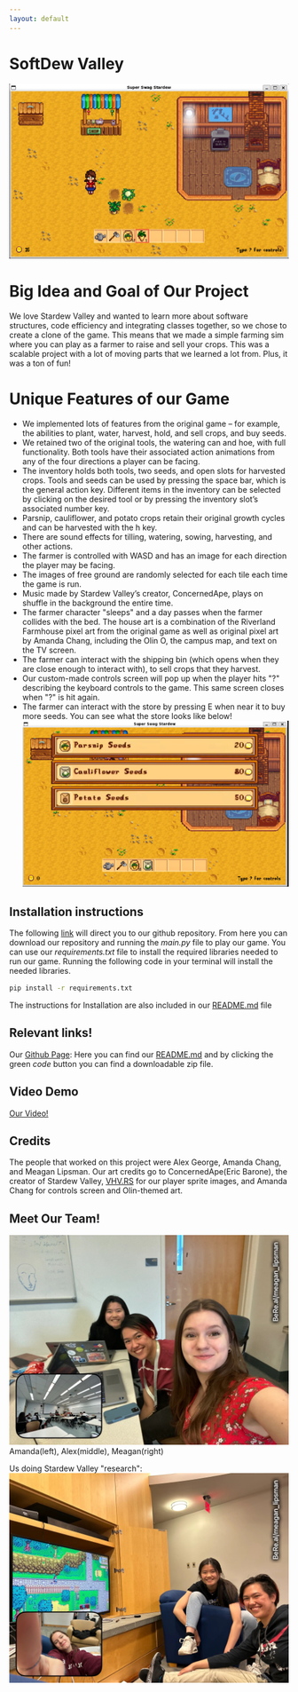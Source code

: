 ```yaml
---
layout: default
---
```

# SoftDew Valley

![Image of our game](Softdew_valley_game_photo.PNG)

# Big Idea and Goal of Our Project 

We love Stardew Valley and wanted to learn more about software structures, code efficiency and integrating classes together, so we chose to create a clone of the game. This means that we made a simple farming sim where you can play as a farmer to raise and sell your crops. This was a scalable project with a lot of moving parts that we learned a lot from. Plus, it was a ton of fun!

# Unique Features of our Game 
- We implemented lots of features from the original game – for example, the abilities to plant, water, harvest, hold, and sell crops, and buy seeds. 
- We retained two of the original tools, the watering can and hoe, with full functionality. Both tools have their associated action animations from any of the four directions a player can be facing.
- The inventory holds both tools, two seeds, and open slots for harvested crops. Tools and seeds can be used by pressing the space bar, which is the general action key. Different items in the inventory can be selected by clicking on the desired tool or by pressing the inventory slot’s associated number key.
- Parsnip, cauliflower, and potato crops retain their original growth cycles and can be harvested with the h key.
- There are sound effects for tilling, watering, sowing, harvesting, and other actions.
- The farmer is controlled with WASD and has an image for each direction the player may be facing. 
- The images of free ground are randomly selected for each tile each time the game is run. 
- Music made by Stardew Valley’s creator, ConcernedApe, plays on shuffle in the background the entire time. 
- The farmer character "sleeps" and a day passes when the farmer collides with the bed. The house art is a combination of the Riverland Farmhouse pixel art from the original game as well as original pixel art by Amanda Chang, including the Olin O, the campus map, and text on the TV screen.
- The farmer can interact with the shipping bin (which opens when they are close enough to interact with), to sell crops that they harvest.
- Our custom-made controls screen will pop up when the player hits "?" describing the keyboard controls to the game. This same screen closes when "?" is hit again.
- The farmer can interact with the store by pressing E when near it to buy more seeds. You can see what the store looks like below!
![Store Photo](Softdew_valley_store_photo.PNG)

## Installation instructions
The following [link](https://github.com/olincollege/Softdew-Valley) will direct you to our github repository. From here you can download our repository and running the *main.py* file to play our game. You can use our *requirements.txt* file to install the required libraries needed to run our game. Running the following code in your terminal will install the needed libraries. 

```bash
pip install -r requirements.txt 
```

The instructions for Installation are also included in our [README.md](https://github.com/olincollege/Softdew-Valley/blob/main/README.md) file 

## Relevant links!
Our [Github Page](https://github.com/olincollege/Softdew-Valley): Here you can find our [README.md](https://github.com/olincollege/) and by clicking the green *code* button you can find a downloadable zip file.


## Video Demo 

[Our Video!](https://youtu.be/dXMlk7HN2CU)


## Credits 
The people that worked on this project were Alex George, Amanda Chang, and 
Meagan Lipsman. Our art credits go to ConcernedApe(Eric Barone), the creator of Stardew Valley, [VHV.RS](https://www.vhv.rs/viewpic/hoJTmbJ_stardew-valley-player-sprite-png-download-stardew-valley/) for our player sprite images, and Amanda Chang for controls screen and Olin-themed art.

## Meet Our Team!
![Team Photo](Team_Photo.JPG)
Amanda(left), Alex(middle), Meagan(right)

Us doing Stardew Valley "research": 
![Research](Research.JPG)

